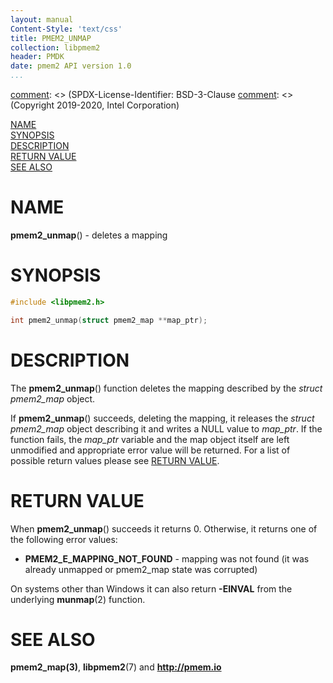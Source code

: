 ```yaml
---
layout: manual
Content-Style: 'text/css'
title: PMEM2_UNMAP
collection: libpmem2
header: PMDK
date: pmem2 API version 1.0
...
```


[comment]: <> (SPDX-License-Identifier: BSD-3-Clause
[comment]: <> (Copyright 2019-2020, Intel Corporation)

[comment]: <> (pmem2_unmap.3 -- man page for libpmem2 pmem2_unmap operation)

[NAME](#name)<br />
[SYNOPSIS](#synopsis)<br />
[DESCRIPTION](#description)<br />
[RETURN VALUE](#return-value)<br />
[SEE ALSO](#see-also)<br />

# NAME #

**pmem2_unmap**() - deletes a mapping

# SYNOPSIS #

```c
#include <libpmem2.h>

int pmem2_unmap(struct pmem2_map **map_ptr);
```

# DESCRIPTION #

The **pmem2_unmap**() function deletes the mapping described by the
*struct pmem2_map* object.

If **pmem2_unmap**() succeeds, deleting the mapping, it releases the
*struct pmem2_map* object describing it and writes a NULL value to *map_ptr*.
If the function fails, the *map_ptr* variable and the map object itself are left
unmodified and appropriate error value will be returned. For a list of possible
return values please see [RETURN VALUE](#return-value).

# RETURN VALUE #

When **pmem2_unmap**() succeeds it returns 0. Otherwise, it returns
one of the following error values:

* **PMEM2_E_MAPPING_NOT_FOUND** - mapping was not found (it was already
unmapped or pmem2_map state was corrupted)

On systems other than Windows it can also return **-EINVAL** from the underlying
**munmap**(2) function.

# SEE ALSO #

**pmem2_map(3)**, **libpmem2**(7) and **<http://pmem.io>**
